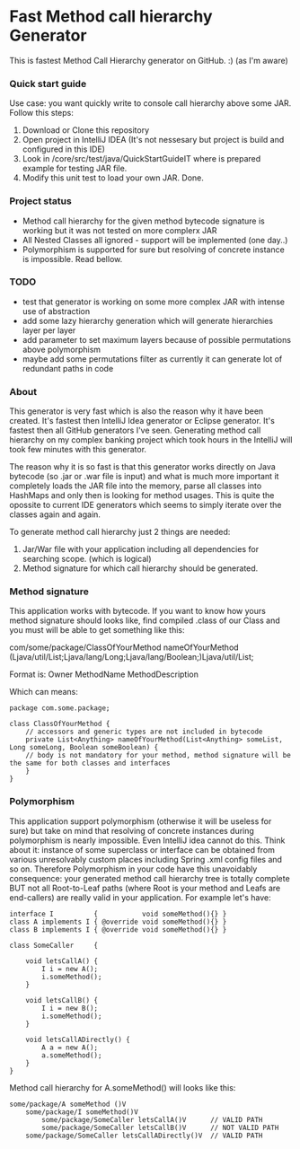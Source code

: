 Fast Method call hierarchy Generator
====================================

This is fastest Method Call Hierarchy generator on GitHub. :) (as I'm aware)

### Quick start guide

Use case: you want quickly write to console call hierarchy above some JAR. Follow this steps:
1. Download or Clone this repository
2. Open project in IntelliJ IDEA (It's not nessesary but project is build and configured in this IDE)
3. Look in /core/src/test/java/QuickStartGuideIT where is prepared example for testing JAR file.
4. Modify this unit test to load your own JAR. Done.


### Project status
- Method call hierarchy for the given method bytecode signature is working but it was not tested on more complerx JAR
- All Nested Classes all ignored - support will be implemented (one day..)
- Polymorphism is supported for sure but resolving of concrete instance is impossible. Read bellow.

### TODO
- test that generator is working on some more complex JAR with intense use of abstraction
- add some lazy hierarchy generation which will generate hierarchies layer per layer
- add parameter to set maximum layers because of possible permutations above polymorphism
- maybe add some permutations filter as currently it can generate lot of redundant paths in code

### About
This generator is very fast which is also the reason why it have been created. It's fastest then IntelliJ Idea 
generator or Eclipse generator. It's fastest then all GitHub generators I've seen. Generating method call hierarchy on 
my complex banking project which took hours in the IntelliJ will took few minutes with this generator.

The reason why it is so fast is that this generator works directly on Java bytecode (so .jar or .war file is input) 
and what is much more important it completely loads the JAR file into the memory, parse all classes into HashMaps and 
only then is looking for method usages. This is quite the opossite to current IDE generators which seems to simply 
iterate over the classes again and again.

To generate method call hierarchy just 2 things are needed: 

1. Jar/War file with your application including all dependencies for searching scope. (which is logical)
2. Method signature for which call hierarchy should be generated.

### Method signature
This application works with bytecode. If you want to know how yours method signature should looks like, find 
compiled .class of our Class and you must will be able to get something like this:

com/some/package/ClassOfYourMethod nameOfYourMethod (Ljava/util/List;Ljava/lang/Long;Ljava/lang/Boolean;)Ljava/util/List;

Format is: Owner MethodName MethodDescription

Which can means:

    package com.some.package;

    class ClassOfYourMethod {
	    // accessors and generic types are not included in bytecode
	    private List<Anything> nameOfYourMethod(List<Anything> someList, Long someLong, Boolean someBoolean) {
		// body is not mandatory for your method, method signature will be the same for both classes and interfaces
	    }
    }

### Polymorphism
This application support polymorphism (otherwise it will be useless for sure) but take on mind that resolving of concrete instances during polymorphism is nearly impossible. Even IntelliJ idea cannot do this. Think about it: instance of some superclass or interface can be obtained from various unresolvably custom places including Spring .xml config files and so on. 
Therefore Polymorphism in your code have this unavoidably consequence: your generated method call hierarchy tree is totally complete BUT not all Root-to-Leaf paths (where Root is your method and Leafs are end-callers) are really valid in your application. For example let's have:

    interface I          { 			 void someMethod(){} }
    class A implements I { @override void someMethod(){} }
    class B implements I { @override void someMethod(){} }

    class SomeCaller     { 

        void letsCallA() { 
            I i = new A(); 
	        i.someMethod(); 
        }

        void letsCallB() { 
            I i = new B(); 
	        i.someMethod(); 
        }
  
        void letsCallADirectly() { 
            A a = new A(); 
	        a.someMethod(); 
        }
    }

Method call hierarchy for A.someMethod() will looks like this:

    some/package/A someMethod ()V	  
        some/package/I someMethod()V
            some/package/SomeCaller letsCallA()V 	  // VALID PATH
            some/package/SomeCaller letsCallB()V 	  // NOT VALID PATH
        some/package/SomeCaller letsCallADirectly()V  // VALID PATH
            
		



